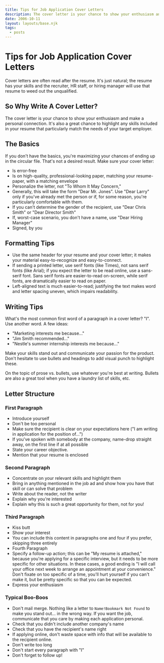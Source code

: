 ```yaml
---
title: Tips for Job Application Cover Letters
description: The cover letter is your chance to show your enthusiasm and make a personal connection. It's also a great chance to highlight any skills included in your resume that particularly match the needs of your target employer.
date: 2006-10-11
layout: layouts/base.njk
tags:
  - posts
---
```

# Tips for Job Application Cover Letters

Cover letters are often read after the resume. It's just natural; the resume has your skills and the recruiter, HR staff, or hiring manager will use that resume to weed out the unqualified.

## So Why Write A Cover Letter?
The cover letter is your chance to show your enthusiasm and make a personal connection. It's also a great chance to highlight any skills included in your resume that particularly match the needs of your target employer.

## The Basics
If you don't have the basics, you're maximizing your chances of ending up in the circular file. That's not a desired result. Make sure your cover letter:

- Is error-free
- Is on high-quality, professional-looking paper, matching your resume-paper, with a matching envelope
- Personalize the letter, not "To Whom It May Concern,"
- Generally, this will take the form "Dear Mr. Jones". Use "Dear Larry" only if you've already met the person or if, for some reason, you're particularly comfortable with them.
- If you can't determine the gender of the recipient, use "Dear Chris Smith" or "Dear Director Smith"
- If, worst-case scenario, you don't have a name, use "Dear Hiring Manager"
- Signed, by you

## Formatting Tips

- Use the same header for your resume and your cover letter; it makes your material easy-to-recognize and easy-to-connect.
- If sending a printed letter, use serif fonts (like Times), not sans serif fonts (like Arial); if you expect the letter to be read online, use a sans-serif font. Sans serif fonts are easier-to-read on-screen, while serif fonts, are dramatically easier to read on paper.
- Left-aligned text is much easier-to-read; justifying the text makes word and letter spacing uneven, which impairs readability.

## Writing Tips

What's the most common first word of a paragraph in a cover letter? "I". Use another word. A few ideas:

- "Marketing interests me because..."
- "Jim Smith recommended..."
- "Nestle's summer internship interests me because..."

Make your skills stand out and communicate your passion for the product. Don't hesitate to use bullets and headings to add visual punch to highlight these.

On the topic of prose vs. bullets, use whatever you're best at writing. Bullets are also a great tool when you have a laundry list of skills, etc.

## Letter Structure

### First Paragraph

- Introduce yourself
- Don't be too personal
- Make sure the recipient is clear on your expectations here ("I am writing in application for the position of...")
- If you've spoken with somebody at the company, name-drop straight away, on the first line if at all possible
- State your career objective. 
- Mention that your resume is enclosed

### Second Paragraph

- Concentrate on your relevant skills and highlight them
- Bring in anything mentioned in the job ad and show how you have that skill or can solve that problem
- Write about the reader, not the writer
- Explain why you're interested
- Explain why this is such a great opportunity for them, not for you!

### Third Paragraph

- Kiss butt
- Show your interest
- You can include this content in paragraphs one and four if you prefer, skipping three entirely
- Fourth Paragraph
- Specify a follow-up action; this can be "My resume is attached," because you're applying for a specific interview, but it needs to be more specific for other situations. In these cases, a good ending is "I will call your office next week to arrange an appointment at your convenience." Don't fixate on too specific of a time, you'll hurt yourself if you can't make it, but be pretty specific so that you can be expected.
- Express your enthusiasm

### Typical Boo-Boos

- Don't mail merge. Nothing like a letter to `Name!Bookmark Not Found` to make you stand out... in the wrong way. If you want the job, communicate that you care by making each application personal.
- Check that you didn't include another company's name
- Check that you have the recipient's name right
- If applying online, don't waste space with info that will be available to the recipient online.
- Don't write too long
- Don't start every paragraph with "I"
- Don't forget to follow up!